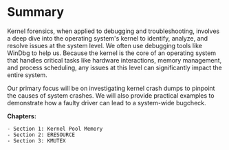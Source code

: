 # Summary

Kernel forensics, when applied to debugging and troubleshooting, involves a deep dive into the operating system's kernel to identify, analyze, and resolve issues at the system level. We often use debugging tools like WinDbg to help us. Because the kernel is the core of an operating system that handles critical tasks like hardware interactions, memory management, and process scheduling, any issues at this level can significantly impact the entire system. 

Our primary focus will be on investigating kernel crash dumps to pinpoint the causes of system crashes. We will also provide practical examples to demonstrate how a faulty driver can lead to a system-wide bugcheck.

**Chapters:**

```
- Section 1: Kernel Pool Memory
- Section 2: ERESOURCE
- Section 3: KMUTEX
```
